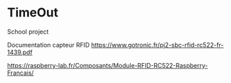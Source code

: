 # TimeOut
School project 

Documentation capteur RFID
https://www.gotronic.fr/pj2-sbc-rfid-rc522-fr-1439.pdf

https://raspberry-lab.fr/Composants/Module-RFID-RC522-Raspberry-Francais/
